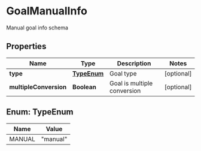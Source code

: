 

# GoalManualInfo

Manual goal info schema

## Properties

| Name | Type | Description | Notes |
|------------ | ------------- | ------------- | -------------|
|**type** | [**TypeEnum**](#TypeEnum) | Goal type |  [optional] |
|**multipleConversion** | **Boolean** | Goal is multiple conversion |  [optional] |



## Enum: TypeEnum

| Name | Value |
|---- | -----|
| MANUAL | &quot;manual&quot; |



